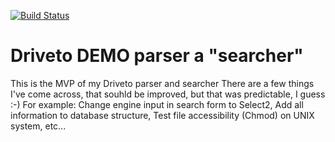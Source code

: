 [![Build Status](https://travis-ci.org/tomas-blaha/driveto-parse-search.svg?branch=master)](https://travis-ci.org/tomas-blaha/driveto-parse-search)

Driveto DEMO parser a "searcher"
=================

This is the MVP of my Driveto parser and searcher
There are a few things I've come across, that souhld be improved, but that was predictable, I guess :-)
For example:
    Change engine input in search form to Select2,
    Add all information to database structure,
    Test file accessibility (Chmod) on UNIX system,
    etc...